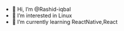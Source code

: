 - 👋 Hi, I’m @Rashid-iqbal
- 👀 I’m interested in Linux
- 🌱 I’m currently learning ReactNative,React


<!---
Rashid-iqba/Rashid-iqba is a ✨ special ✨ repository because its `README.md` (this file) appears on your GitHub profile.
You can click the Preview link to take a look at your changes.
--->
